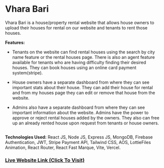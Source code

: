 # Vhara Bari

Vhara Bari is a house/property rental website that allows house owners to upload their houses for rental on our website and tenants to rent those houses.

**Features:**

* Tenants on the website can find rental houses using the search by city name feature or the rental houses page. There is also an agent feature available for tenants who are having difficulty finding their desired houses. They can book houses using an online card payment system(stripe).

* House owners have a separate dashboard from where they can see important stats about their house. They can add their house for rental and from my houses page they can edit or remove that house from the website.

* Admins also have a separate dashboard from where they can see important information about the website. Admins have the power to approve or reject rental houses added by the owners. They also can free up an already rented house upon request from tenants or house owners.

##
**Technologies Used:** React JS, Node JS, Express JS, MongoDB, Firebase Authentication, JWT, Stripe Payment API, Tailwind CSS, AOS, LottieFiles Animation,  React Router, React Fast Marque, Vite, Vercel.

### [Live Website Link (Click To Visit)](https://vhara-bari-client.vercel.app/)
